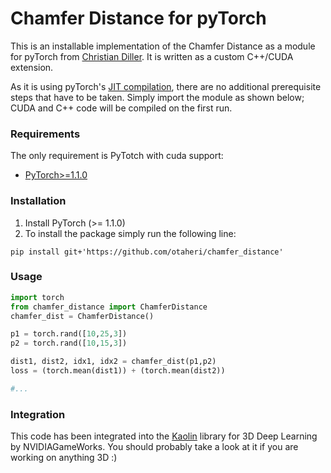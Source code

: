 # Chamfer Distance for pyTorch

This is an installable implementation of the Chamfer Distance as a module for pyTorch from [Christian Diller](https://github.com/chrdiller). It is written as a custom C++/CUDA extension.

As it is using pyTorch's [JIT compilation](https://pytorch.org/tutorials/advanced/cpp_extension.html), there are no additional prerequisite steps that have to be taken. Simply import the module as shown below; CUDA and C++ code will be compiled on the first run.


### Requirements
The only requirement is PyTotch with cuda support:
  * [PyTorch>=1.1.0](https://pytorch.org/get-started/locally/) 
  
### Installation
1. Install PyTorch (>= 1.1.0)
2. To install the package simply run the following line:
```
pip install git+'https://github.com/otaheri/chamfer_distance'

```

### Usage
```python
import torch
from chamfer_distance import ChamferDistance
chamfer_dist = ChamferDistance()

p1 = torch.rand([10,25,3])
p2 = torch.rand([10,15,3])

dist1, dist2, idx1, idx2 = chamfer_dist(p1,p2)
loss = (torch.mean(dist1)) + (torch.mean(dist2))

#...
```

### Integration
This code has been integrated into the [Kaolin](https://github.com/NVIDIAGameWorks/kaolin) library for 3D Deep Learning by NVIDIAGameWorks. You should probably take a look at it if you are working on anything 3D :)

